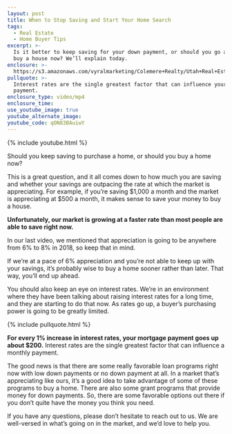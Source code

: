 ```yaml
---
layout: post
title: When to Stop Saving and Start Your Home Search
tags:
  - Real Estate
  - Home Buyer Tips
excerpt: >-
  Is it better to keep saving for your down payment, or should you go ahead and
  buy a house now? We’ll explain today.
enclosure: >-
  https://s3.amazonaws.com/vyralmarketing/Colemere+Realty/Utah+Real+Estate+Buy+or+Save.mp4
pullquote: >-
  Interest rates are the single greatest factor that can influence your monthly
  payment.
enclosure_type: video/mp4
enclosure_time:
use_youtube_image: true
youtube_alternate_image:
youtube_code: qON83BAuiwY
---
```


{% include youtube.html %}

Should you keep saving to purchase a home, or should you buy a home now?&nbsp;

This is a great question, and it all comes down to how much you are saving and whether your savings are outpacing the rate at which the market is appreciating. For example, if you’re saving $1,000 a month and the market is appreciating at $500 a month, it makes sense to save your money to buy a house.&nbsp;

**Unfortunately, our market is growing at a faster rate than most people are able to save right now.&nbsp;**

In our last video, we mentioned that appreciation is going to be anywhere from 6% to 8% in 2018, so keep that in mind.&nbsp;

If we’re at a pace of 6% appreciation and you’re not able to keep up with your savings, it’s probably wise to buy a home sooner rather than later. That way, you’ll end up ahead.&nbsp;

You should also keep an eye on interest rates. We’re in an environment where they have been talking about raising interest rates for a long time, and they are starting to do that now. As rates go up, a buyer’s purchasing power is going to be greatly limited.&nbsp;

{% include pullquote.html %}

**For every 1% increase in interest rates, your mortgage payment goes up about $200.** Interest rates are the single greatest factor that can influence a monthly payment.&nbsp;

The good news is that there are some really favorable loan programs right now with low down payments or no down payment at all. In a market that’s appreciating like ours, it’s a good idea to take advantage of some of these programs to buy a home. There are also some grant programs that provide money for down payments. So, there are some favorable options out there if you don’t quite have the money you think you need.&nbsp;

If you have any questions, please don’t hesitate to reach out to us. We are well-versed in what’s going on in the market, and we’d love to help you.&nbsp;<br>&nbsp;